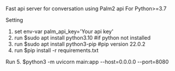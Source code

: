 Fast api server for conversation using Palm2 api
For Python>=3.7

Setting

1. set env-var palm_api_key='Your api key'
2. run $sudo apt install python3.10 #if python not installed
3. run $sudo apt install python3-pip #pip version 22.0.2
4. run $pip install -r requirements.txt

Run 5. $python3 -m uvicorn main:app --host=0.0.0.0 --port=8080
